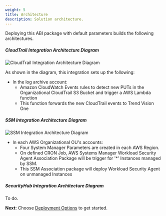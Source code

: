 ```yaml
---
weight: 5
title: Architecture
description: Solution architecture.
---
```


Deploying this ABI package with default parameters builds the following architectures.

##### CloudTrail Integration Architecture Diagram

![CloudTrail Integration Architecture Diagram](/images/cloudtrail-architecture.png)

As shown in the diagram, this integration sets up the following:

* In the log archive account:
  * Amazon CloudWatch Events rules to detect new PUTs in the Organizational CloudTrail S3 Bucket and trigger a AWS Lambda function
  * This function forwards the new CloudTrail events to Trend Vision One

##### SSM Integration Architecture Diagram

![SSM Integration Architecture Diagram](/images/ssm-architecture.jpg)

* In each AWS Organizational OU's accounts:
  * Four System Manager Parameters are created in each AWS Region.
  * On defined CRON Job, AWS Systems Manager Workload Security Agent Association Package will be trigger for '*' Instances managed by SSM.
  * This SSM Association package will deploy Workload Security Agent on unmanaged Instances

##### SecurityHub Integration Architecture Diagram

To do.

<!--
![SecurityHub Integration Architecture Diagram](/images/)

As shown in the diagram, this integration sets up the following:

* In all current and AWS accounts in your AWS organization:
    * <Amazon CloudWatch Events rules> to <detect changes in AWS Config configuration items (CIs)> and <trigger AWS Lambda functions>.
    * <Service> to perform <Action-1> and <Action-2>.

* In the management account:
    * <Service> to perform <Action-1> and <Action-2>.

* In the log archive account:
    * <Service> to perform <Action-1> and <Action-2>.

* In the security tooling account:
    * <Service> to perform <Action-1> and <Action-2>.

-->

**Next:** Choose [Deployment Options](/deployment-options/index.html) to get started.

